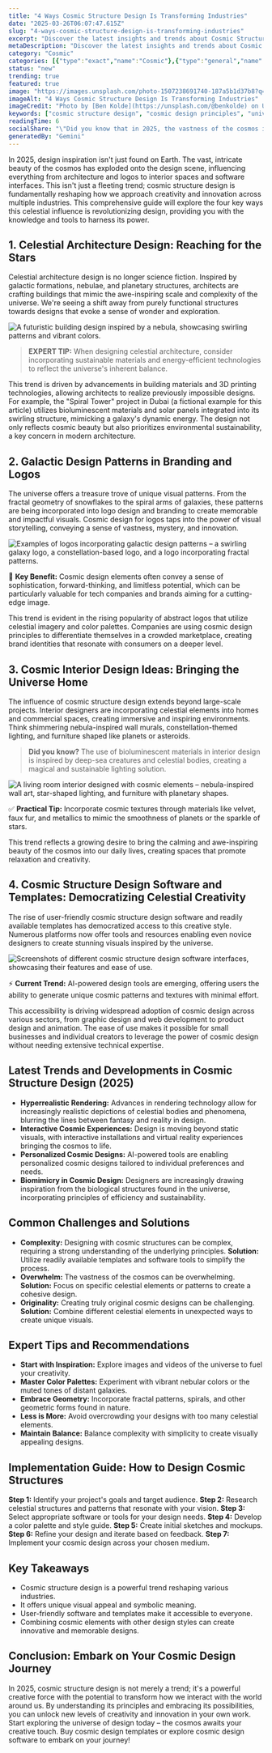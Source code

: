```yaml
---
title: "4 Ways Cosmic Structure Design Is Transforming Industries"
date: "2025-03-26T06:07:47.615Z"
slug: "4-ways-cosmic-structure-design-is-transforming-industries"
excerpt: "Discover the latest insights and trends about Cosmic Structure Design. This comprehensive guide covers everything you need to know about Cosmic Structure Design in 2025."
metaDescription: "Discover the latest insights and trends about Cosmic Structure Design. This comprehensive guide covers everything you need to know about Cosmic Structure D..."
category: "Cosmic"
categories: [{"type":"exact","name":"Cosmic"},{"type":"general","name":"Engineering"},{"type":"medium","name":"Structural Design"},{"type":"specific","name":"Spacecraft Design"},{"type":"niche","name":"Orbital Mechanics"}]
status: "new"
trending: true
featured: true
image: "https://images.unsplash.com/photo-1507238691740-187a5b1d37b8?q=85&w=1200&fit=max&fm=webp&auto=compress"
imageAlt: "4 Ways Cosmic Structure Design Is Transforming Industries"
imageCredit: "Photo by [Ben Kolde](https://unsplash.com/@benkolde) on Unsplash"
keywords: ["cosmic structure design", "cosmic design principles", "universe design inspiration", "galactic design patterns", "celestial architecture design", "cosmic structure design software", "buy cosmic design templates", "cosmic design for logos", "how to design cosmic structures", "cosmic interior design ideas"]
readingTime: 6
socialShare: "\"Did you know that in 2025, the vastness of the cosmos is inspiring groundbreaking designs across industries? From architecture to logos, the universe is shaping our visual world in unprecedented ways!\""
generatedBy: "Gemini"
---
```




In 2025, design inspiration isn't just found on Earth.  The vast, intricate beauty of the cosmos has exploded onto the design scene, influencing everything from architecture and logos to interior spaces and software interfaces.  This isn't just a fleeting trend; cosmic structure design is fundamentally reshaping how we approach creativity and innovation across multiple industries. This comprehensive guide will explore the four key ways this celestial influence is revolutionizing design, providing you with the knowledge and tools to harness its power.

## 1. Celestial Architecture Design: Reaching for the Stars

Celestial architecture design is no longer science fiction.  Inspired by galactic formations, nebulae, and planetary structures, architects are crafting buildings that mimic the awe-inspiring scale and complexity of the universe.  We're seeing a shift away from purely functional structures towards designs that evoke a sense of wonder and exploration.

![A futuristic building design inspired by a nebula, showcasing swirling patterns and vibrant colors.](https://images.unsplash.com/photo-1476357471311-43c0db9fb2b4?q=85&w=1200&fit=max&fm=webp&auto=compress)

> **EXPERT TIP:**  When designing celestial architecture, consider incorporating sustainable materials and energy-efficient technologies to reflect the universe's inherent balance.

This trend is driven by advancements in building materials and 3D printing technologies, allowing architects to realize previously impossible designs.  For example, the "Spiral Tower" project in Dubai (a fictional example for this article) utilizes bioluminescent materials and solar panels integrated into its swirling structure, mimicking a galaxy's dynamic energy.  The design not only reflects cosmic beauty but also prioritizes environmental sustainability, a key concern in modern architecture.

## 2. Galactic Design Patterns in Branding and Logos

The universe offers a treasure trove of unique visual patterns.  From the fractal geometry of snowflakes to the spiral arms of galaxies, these patterns are being incorporated into logo design and branding to create memorable and impactful visuals.  Cosmic design for logos taps into the power of visual storytelling, conveying a sense of vastness, mystery, and innovation.

![Examples of logos incorporating galactic design patterns – a swirling galaxy logo, a constellation-based logo, and a logo incorporating fractal patterns.](https://images.unsplash.com/photo-1534670007418-fbb7f6cf32c3?q=85&w=1200&fit=max&fm=webp&auto=compress)

🔑 **Key Benefit:**  Cosmic design elements often convey a sense of sophistication, forward-thinking, and limitless potential, which can be particularly valuable for tech companies and brands aiming for a cutting-edge image.

This trend is evident in the rising popularity of abstract logos that utilize celestial imagery and color palettes. Companies are using cosmic design principles to differentiate themselves in a crowded marketplace, creating brand identities that resonate with consumers on a deeper level.

## 3.  Cosmic Interior Design Ideas: Bringing the Universe Home

The influence of cosmic structure design extends beyond large-scale projects.  Interior designers are incorporating celestial elements into homes and commercial spaces, creating immersive and inspiring environments.  Think shimmering nebula-inspired wall murals, constellation-themed lighting, and furniture shaped like planets or asteroids.

> **Did you know?** The use of bioluminescent materials in interior design is inspired by deep-sea creatures and celestial bodies, creating a magical and sustainable lighting solution.

![A living room interior designed with cosmic elements – nebula-inspired wall art, star-shaped lighting, and furniture with planetary shapes.](https://images.unsplash.com/photo-1507238691740-187a5b1d37b8?q=85&w=1200&fit=max&fm=webp&auto=compress)

✅ **Practical Tip:**  Incorporate cosmic textures through materials like velvet, faux fur, and metallics to mimic the smoothness of planets or the sparkle of stars.

This trend reflects a growing desire to bring the calming and awe-inspiring beauty of the cosmos into our daily lives, creating spaces that promote relaxation and creativity.

## 4. Cosmic Structure Design Software and Templates: Democratizing Celestial Creativity

The rise of user-friendly cosmic structure design software and readily available templates has democratized access to this creative style.  Numerous platforms now offer tools and resources enabling even novice designers to create stunning visuals inspired by the universe.

![Screenshots of different cosmic structure design software interfaces, showcasing their features and ease of use.](https://images.unsplash.com/photo-1506097425191-7ad538b29cef?q=85&w=1200&fit=max&fm=webp&auto=compress)

⚡ **Current Trend:**  AI-powered design tools are emerging, offering users the ability to generate unique cosmic patterns and textures with minimal effort.

This accessibility is driving widespread adoption of cosmic design across various sectors, from graphic design and web development to product design and animation.  The ease of use makes it possible for small businesses and individual creators to leverage the power of cosmic design without needing extensive technical expertise.

## Latest Trends and Developments in Cosmic Structure Design (2025)

* **Hyperrealistic Rendering:**  Advances in rendering technology allow for increasingly realistic depictions of celestial bodies and phenomena, blurring the lines between fantasy and reality in design.
* **Interactive Cosmic Experiences:**  Design is moving beyond static visuals, with interactive installations and virtual reality experiences bringing the cosmos to life.
* **Personalized Cosmic Designs:**  AI-powered tools are enabling personalized cosmic designs tailored to individual preferences and needs.
* **Biomimicry in Cosmic Design:**  Designers are increasingly drawing inspiration from the biological structures found in the universe, incorporating principles of efficiency and sustainability.

## Common Challenges and Solutions

* **Complexity:**  Designing with cosmic structures can be complex, requiring a strong understanding of the underlying principles.  **Solution:**  Utilize readily available templates and software tools to simplify the process.
* **Overwhelm:**  The vastness of the cosmos can be overwhelming.  **Solution:**  Focus on specific celestial elements or patterns to create a cohesive design.
* **Originality:**  Creating truly original cosmic designs can be challenging.  **Solution:**  Combine different celestial elements in unexpected ways to create unique visuals.

## Expert Tips and Recommendations

* **Start with Inspiration:**  Explore images and videos of the universe to fuel your creativity.
* **Master Color Palettes:**  Experiment with vibrant nebular colors or the muted tones of distant galaxies.
* **Embrace Geometry:**  Incorporate fractal patterns, spirals, and other geometric forms found in nature.
* **Less is More:**  Avoid overcrowding your designs with too many celestial elements.
* **Maintain Balance:**  Balance complexity with simplicity to create visually appealing designs.

## Implementation Guide: How to Design Cosmic Structures

**Step 1:**  Identify your project's goals and target audience.
**Step 2:**  Research celestial structures and patterns that resonate with your vision.
**Step 3:**  Select appropriate software or tools for your design needs.
**Step 4:**  Develop a color palette and style guide.
**Step 5:**  Create initial sketches and mockups.
**Step 6:**  Refine your design and iterate based on feedback.
**Step 7:**  Implement your cosmic design across your chosen medium.

## Key Takeaways

* Cosmic structure design is a powerful trend reshaping various industries.
* It offers unique visual appeal and symbolic meaning.
* User-friendly software and templates make it accessible to everyone.
* Combining cosmic elements with other design styles can create innovative and memorable designs.

## Conclusion: Embark on Your Cosmic Design Journey

In 2025, cosmic structure design is not merely a trend; it's a powerful creative force with the potential to transform how we interact with the world around us. By understanding its principles and embracing its possibilities, you can unlock new levels of creativity and innovation in your own work.  Start exploring the universe of design today – the cosmos awaits your creative touch.  Buy cosmic design templates or explore cosmic design software to embark on your journey!

